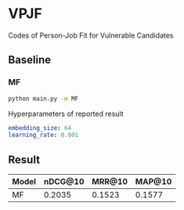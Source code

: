 # VPJF
Codes of Person-Job Fit for Vulnerable Candidates

## Baseline

### MF

```bash
python main.py -m MF
```

Hyperparameters of reported result

```yaml
embedding_size: 64
learning_rate: 0.001
```

## Result

| Model | nDCG@10 | MRR@10 | MAP@10 |
| ----- | ------- | ------ | ------ |
| MF    | 0.2035  | 0.1523 | 0.1577 |
